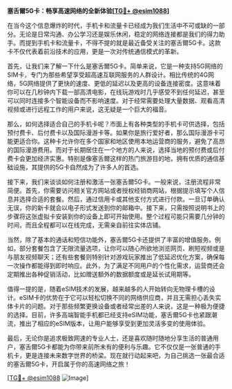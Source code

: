 **塞舌爾5G卡：畅享高速网络的全新体验[[TG💪+ @esim1088](https://t.me/s/esim1088)]**

在当今这个信息爆炸的时代，手机卡和流量卡已经成为我们生活中不可或缺的一部分。无论是日常沟通、办公学习还是娱乐休闲，稳定的网络连接都是我们的得力助手。而提到手机卡和流量卡，不得不提的就是最近备受关注的塞舌爾5G卡。这款卡不仅代表着前沿技术的应用，更是一次对传统通信模式的革新。

首先，让我们来了解一下什么是塞舌爾5G卡。简单来说，它是一种支持5G网络的SIM卡，专门为那些希望享受超高速互联网服务的人群设计。相比传统的4G网络，5G网络提供了更快的速度、更低的延迟以及更高的设备连接密度。这意味着你可以在几秒钟内下载一部高清电影，在线玩游戏时几乎感受不到任何延迟，甚至可以同时连接多个智能设备而不影响速度。对于经常需要处理大量数据、观看高清视频或进行远程工作的用户来说，这无疑是一个巨大的福音。

那么，如何选择适合自己的手机卡呢？市面上有各种类型的手机卡可供选择，包括预付费卡、后付费卡以及国际漫游卡等。如果你是旅行爱好者，那么国际漫游卡可能更适合你。这种卡允许你在多个国家和地区使用本地运营商的服务，避免了高昂的国际漫游费用。而对于长期居住在一个地方的人来说，选择当地的预付费或后付费卡会更加经济实惠。特别是像塞舌爾这样的热门旅游目的地，拥有优质的通信基础设施，其提供的5G卡自然成为了许多人的首选。

接下来，我们来谈谈如何注册和激活一张塞舌爾5G卡。一般来说，注册流程非常简便。首先，你需要访问相关官方网站或者授权经销商网站，根据提示填写个人信息并选择合适的套餐。然后，通过信用卡或其他支付方式进行付款。一旦订单确认无误，你的新卡就会以电子形式发送到你的邮箱中。接下来，只需按照说明书上的步骤将这张虚拟卡安装到你的设备上即可开始使用。整个过程可能只需要几分钟的时间，而且全程都可以在线完成，无需亲自前往实体店铺。

当然，除了基本的通话和短信功能外，塞舌爾5G卡还提供了丰富的增值服务。例如，部分套餐包含了无限流量选项，让你可以随心所欲地浏览网页、刷短视频或是与朋友视频聊天；还有些套餐则特别针对游戏玩家推出了低延迟优化方案，确保每一次操作都能得到即时响应。此外，为了满足不同用户的个性化需求，运营商还会定期推出各种促销活动，比如赠送额外的数据额度或是延长试用期等。

值得一提的是，随着eSIM技术的发展，越来越多的人开始转向无物理卡槽的设计。eSIM卡的优势在于它可以轻松切换不同的网络供应商，并且无需担心丢失实体卡片的问题。对于那些频繁更换设备或者经常出差的人来说，这是一种极为便捷的选择。目前，许多高端智能手机都已经支持eSIM功能，塞舌爾5G卡也紧跟潮流，推出了相应的eSIM版本，让用户能够享受到更加灵活多变的使用体验。

最后，无论你是追求极致网速的专业人士，还是喜欢随时随地分享生活的普通用户，塞舌爾5G卡都能为你带来前所未有的便利与乐趣。它不仅仅是一张普通的手机卡，更是连接未来数字世界的桥梁。现在就行动起来吧，为自己挑选一张最合适的塞舌爾5G卡，开启属于你的高速网络之旅！

[[TG💪+ @esim1088](https://t.me/s/esim1088) ![Image](https://i.postimg.cc/4NQfJmqS/Snipaste-2025-05-13-00-14-12.png)]